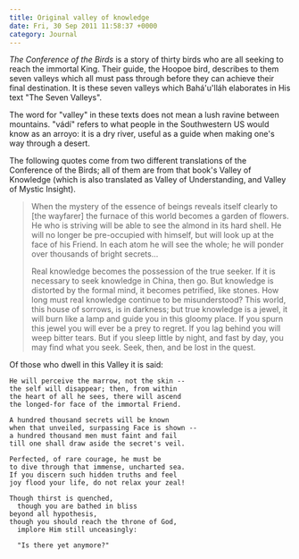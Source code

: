 ```yaml
---
title: Original valley of knowledge
date: Fri, 30 Sep 2011 11:58:37 +0000
category: Journal
---
```


*The Conference of the Birds* is a story of thirty birds who are all seeking
to reach the immortal King.  Their guide, the Hoopoe bird, describes to them
seven valleys which all must pass through before they can achieve their final
destination.  It is these seven valleys which Bahá'u'lláh elaborates in His
text "The Seven Valleys".

The word for "valley" in these texts does not mean a lush ravine between
mountains.  "vádí" refers to what people in the Southwestern US would know as
an arroyo: it is a dry river, useful as a guide when making one's way through
a desert.

The following quotes come from two different translations of the Conference of
the Birds; all of them are from that book's Valley of Knowledge (which is also
translated as Valley of Understanding, and Valley of Mystic Insight).

> When the mystery of the essence of beings reveals itself clearly to [the
> wayfarer] the furnace of this world becomes a garden of flowers.  He who is
> striving will be able to see the almond in its hard shell.  He will no
> longer be pre-occupied with himself, but will look up at the face of his
> Friend.  In each atom he will see the whole; he will ponder over thousands
> of bright secrets...
> 
> Real knowledge becomes the possession of the true seeker.  If it is
> necessary to seek knowledge in China, then go.  But knowledge is distorted
> by the formal mind, it becomes petrified, like stones. How long must real
> knowledge continue to be misunderstood?  This world, this house of sorrows,
> is in darkness; but true knowledge is a jewel, it will burn like a lamp and
> guide you in this gloomy place.  If you spurn this jewel you will ever be a
> prey to regret. If you lag behind you will weep bitter tears.  But if you
> sleep little by night, and fast by day, you may find what you seek.  Seek,
> then, and be lost in the quest.

Of those who dwell in this Valley it is said:

    He will perceive the marrow, not the skin --  
    the self will disappear; then, from within  
    the heart of all he sees, there will ascend  
    the longed-for face of the immortal Friend.

    A hundred thousand secrets will be known  
    when that unveiled, surpassing Face is shown --  
    a hundred thousand men must faint and fail  
    till one shall draw aside the secret's veil.

    Perfected, of rare courage, he must be  
    to dive through that immense, uncharted sea.  
    If you discern such hidden truths and feel  
    joy flood your life, do not relax your zeal!

    Though thirst is quenched,  
      though you are bathed in bliss  
    beyond all hypothesis,  
    though you should reach the throne of God,  
      implore Him still unceasingly:

      "Is there yet anymore?"
